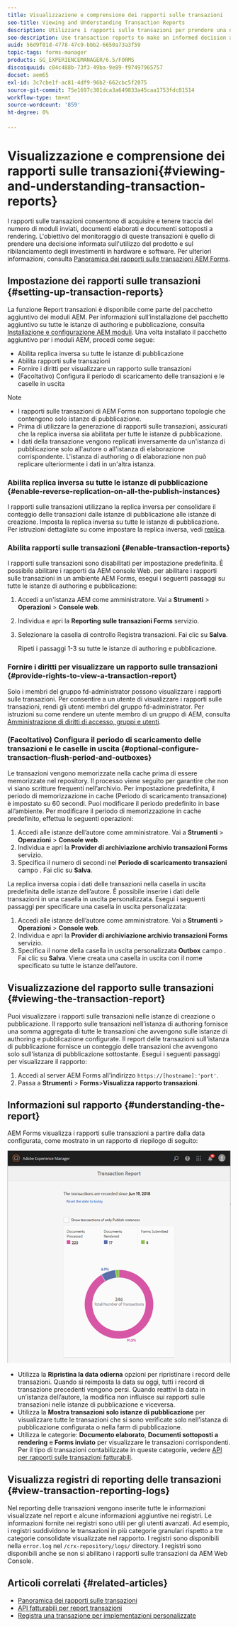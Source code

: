```yaml
---
title: Visualizzazione e comprensione dei rapporti sulle transazioni
seo-title: Viewing and Understanding Transaction Reports
description: Utilizzare i rapporti sulle transazioni per prendere una decisione informata sull'utilizzo del prodotto e sul ribilanciamento degli investimenti in hardware e software.
seo-description: Use transaction reports to make an informed decision about the product usage and rebalancing investments in hardware and software.
uuid: 56d9f01d-4778-47c9-bbb2-6650a73a3f59
topic-tags: forms-manager
products: SG_EXPERIENCEMANAGER/6.5/FORMS
discoiquuid: c04c488b-73f3-49ba-9e89-f97497965757
docset: aem65
exl-id: 3c7cbe1f-ac81-4df9-96b2-662cbc5f2075
source-git-commit: 75e1697c301dca3a649833a45caa1753fdc81514
workflow-type: tm+mt
source-wordcount: '859'
ht-degree: 0%

---
```


# Visualizzazione e comprensione dei rapporti sulle transazioni{#viewing-and-understanding-transaction-reports}

I rapporti sulle transazioni consentono di acquisire e tenere traccia del numero di moduli inviati, documenti elaborati e documenti sottoposti a rendering. L&#39;obiettivo del monitoraggio di queste transazioni è quello di prendere una decisione informata sull&#39;utilizzo del prodotto e sul ribilanciamento degli investimenti in hardware e software. Per ulteriori informazioni, consulta [Panoramica dei rapporti sulle transazioni AEM Forms](../../forms/using/transaction-reports-overview.md).

## Impostazione dei rapporti sulle transazioni  {#setting-up-transaction-reports}

La funzione Report transazioni è disponibile come parte del pacchetto aggiuntivo dei moduli AEM. Per informazioni sull’installazione del pacchetto aggiuntivo su tutte le istanze di authoring e pubblicazione, consulta [Installazione e configurazione AEM moduli](/help/forms/using/installing-configuring-aem-forms-osgi.md). Una volta installato il pacchetto aggiuntivo per i moduli AEM, procedi come segue:

* Abilita replica inversa su tutte le istanze di pubblicazione
* Abilita rapporti sulle transazioni
* Fornire i diritti per visualizzare un rapporto sulle transazioni
* (Facoltativo) Configura il periodo di scaricamento delle transazioni e le caselle in uscita [](/help/forms/using/installing-configuring-aem-forms-osgi.md)

>[!NOTE]
>
>* I rapporti sulle transazioni di AEM Forms non supportano topologie che contengono solo istanze di pubblicazione.
>* Prima di utilizzare la generazione di rapporti sulle transazioni, assicurati che la replica inversa sia abilitata per tutte le istanze di pubblicazione.
>* I dati della transazione vengono replicati inversamente da un&#39;istanza di pubblicazione solo all&#39;autore o all&#39;istanza di elaborazione corrispondente. L&#39;istanza di authoring o di elaborazione non può replicare ulteriormente i dati in un&#39;altra istanza.
>


### Abilita replica inversa su tutte le istanze di pubblicazione {#enable-reverse-replication-on-all-the-publish-instances}

I rapporti sulle transazioni utilizzano la replica inversa per consolidare il conteggio delle transazioni dalle istanze di pubblicazione alle istanze di creazione. Imposta la replica inversa su tutte le istanze di pubblicazione. Per istruzioni dettagliate su come impostare la replica inversa, vedi [replica](/help/sites-deploying/replication.md).

### Abilita rapporti sulle transazioni {#enable-transaction-reports}

I rapporti sulle transazioni sono disabilitati per impostazione predefinita. È possibile abilitare i rapporti da AEM console Web. per abilitare i rapporti sulle transazioni in un ambiente AEM Forms, esegui i seguenti passaggi su tutte le istanze di authoring e pubblicazione:

1. Accedi a un&#39;istanza AEM come amministratore. Vai a **Strumenti** > **Operazioni** > **Console web**.
1. Individua e apri la **Reporting sulle transazioni Forms** servizio.
1. Selezionare la casella di controllo Registra transazioni. Fai clic su **Salva**.

   Ripeti i passaggi 1-3 su tutte le istanze di authoring e pubblicazione.

### Fornire i diritti per visualizzare un rapporto sulle transazioni {#provide-rights-to-view-a-transaction-report}

Solo i membri del gruppo fd-administrator possono visualizzare i rapporti sulle transazioni. Per consentire a un utente di visualizzare i rapporti sulle transazioni, rendi gli utenti membri del gruppo fd-administrator. Per istruzioni su come rendere un utente membro di un gruppo di AEM, consulta [Amministrazione di diritti di accesso, gruppi e utenti](/help/sites-administering/user-group-ac-admin.md).

### (Facoltativo) Configura il periodo di scaricamento delle transazioni e le caselle in uscita {#optional-configure-transaction-flush-period-and-outboxes}

Le transazioni vengono memorizzate nella cache prima di essere memorizzate nel repository. Il processo viene seguito per garantire che non vi siano scritture frequenti nell’archivio. Per impostazione predefinita, il periodo di memorizzazione in cache (Periodo di scaricamento transazione) è impostato su 60 secondi. Puoi modificare il periodo predefinito in base all’ambiente. Per modificare il periodo di memorizzazione in cache predefinito, effettua le seguenti operazioni:

1. Accedi alle istanze dell’autore come amministratore. Vai a **Strumenti** > **Operazioni** > **Console web**.
1. Individua e apri la **Provider di archiviazione archivio transazioni Forms** servizio.
1. Specifica il numero di secondi nel **Periodo di scaricamento transazioni** campo . Fai clic su **Salva**.

La replica inversa copia i dati delle transazioni nella casella in uscita predefinita delle istanze dell’autore. È possibile inserire i dati delle transazioni in una casella in uscita personalizzata. Esegui i seguenti passaggi per specificare una casella in uscita personalizzata:

1. Accedi alle istanze dell’autore come amministratore. Vai a **Strumenti** > **Operazioni** > **Console web**.
1. Individua e apri la **Provider di archiviazione archivio transazioni Forms** servizio.
1. Specifica il nome della casella in uscita personalizzata **Outbox** campo . Fai clic su **Salva**. Viene creata una casella in uscita con il nome specificato su tutte le istanze dell’autore.

## Visualizzazione del rapporto sulle transazioni {#viewing-the-transaction-report}

Puoi visualizzare i rapporti sulle transazioni nelle istanze di creazione o pubblicazione. Il rapporto sulle transazioni nell’istanza di authoring fornisce una somma aggregata di tutte le transazioni che avvengono sulle istanze di authoring e pubblicazione configurate. Il report delle transazioni sull&#39;istanza di pubblicazione fornisce un conteggio delle transazioni che avvengono solo sull&#39;istanza di pubblicazione sottostante. Esegui i seguenti passaggi per visualizzare il rapporto:

1. Accedi al server AEM Forms all&#39;indirizzo `https://[hostname]:'port'`.
1. Passa a **Strumenti** > **Forms**>**Visualizza rapporto transazioni**.

## Informazioni sul rapporto {#understanding-the-report}

AEM Forms visualizza i rapporti sulle transazioni a partire dalla data configurata, come mostrato in un rapporto di riepilogo di seguito:

![sample-transaction-report-author](assets/sample-transaction-report-author.png)

* Utilizza la **Ripristina la data odierna** opzioni per ripristinare i record delle transazioni. Quando si reimposta la data su oggi, tutti i record di transazione precedenti vengono persi. Quando reattivi la data in un’istanza dell’autore, la modifica non influisce sui rapporti sulle transazioni nelle istanze di pubblicazione e viceversa.
* Utilizza la **Mostra transazioni solo istanze di pubblicazione** per visualizzare tutte le transazioni che si sono verificate solo nell’istanza di pubblicazione configurata o nella farm di pubblicazione.
* Utilizza le categorie: **Documento elaborato**, **Documenti sottoposti a rendering** e **Forms inviato** per visualizzare le transazioni corrispondenti. Per il tipo di transazioni contabilizzate in queste categorie, vedere [API per rapporti sulle transazioni fatturabili](../../forms/using/transaction-reports-billable-apis.md).

## Visualizza registri di reporting delle transazioni {#view-transaction-reporting-logs}

Nel reporting delle transazioni vengono inserite tutte le informazioni visualizzate nel report e alcune informazioni aggiuntive nei registri. Le informazioni fornite nei registri sono utili per gli utenti avanzati. Ad esempio, i registri suddividono le transazioni in più categorie granulari rispetto a tre categorie consolidate visualizzate nel rapporto. I registri sono disponibili nella `error.log` nel `/crx-repository/logs/` directory. I registri sono disponibili anche se non si abilitano i rapporti sulle transazioni da AEM Web Console.

## Articoli correlati {#related-articles}

* [Panoramica dei rapporti sulle transazioni](../../forms/using/transaction-reports-overview.md)
* [API fatturabili per report transazioni](../../forms/using/transaction-reports-billable-apis.md)
* [Registra una transazione per implementazioni personalizzate](/help/forms/using/record-transaction-custom-implementation.md)
